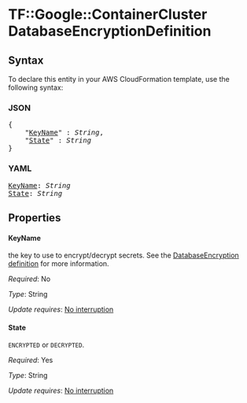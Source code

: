 # TF::Google::ContainerCluster DatabaseEncryptionDefinition

## Syntax

To declare this entity in your AWS CloudFormation template, use the following syntax:

### JSON

<pre>
{
    "<a href="#keyname" title="KeyName">KeyName</a>" : <i>String</i>,
    "<a href="#state" title="State">State</a>" : <i>String</i>
}
</pre>

### YAML

<pre>
<a href="#keyname" title="KeyName">KeyName</a>: <i>String</i>
<a href="#state" title="State">State</a>: <i>String</i>
</pre>

## Properties

#### KeyName

the key to use to encrypt/decrypt secrets.  See the [DatabaseEncryption definition](https://cloud.google.com/kubernetes-engine/docs/reference/rest/v1beta1/projects.locations.clusters#Cluster.DatabaseEncryption) for more information.

_Required_: No

_Type_: String

_Update requires_: [No interruption](https://docs.aws.amazon.com/AWSCloudFormation/latest/UserGuide/using-cfn-updating-stacks-update-behaviors.html#update-no-interrupt)

#### State

`ENCRYPTED` or `DECRYPTED`.

_Required_: Yes

_Type_: String

_Update requires_: [No interruption](https://docs.aws.amazon.com/AWSCloudFormation/latest/UserGuide/using-cfn-updating-stacks-update-behaviors.html#update-no-interrupt)

